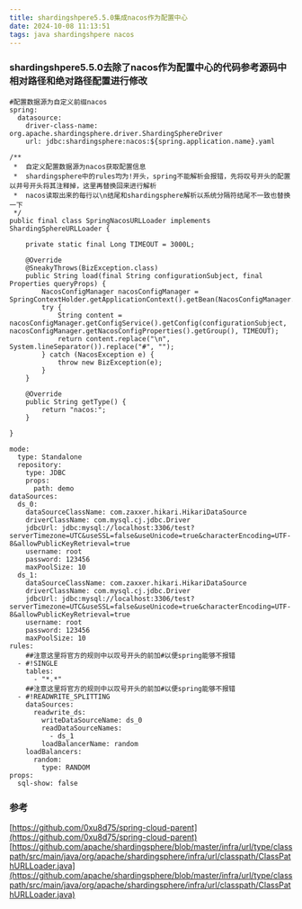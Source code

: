 ```yaml
---
title: shardingshpere5.5.0集成nacos作为配置中心
date: 2024-10-08 11:13:51
tags: java shardingshpere nacos
---
```


### shardingshpere5.5.0去除了nacos作为配置中心的代码参考源码中相对路径和绝对路径配置进行修改


```
#配置数据源为自定义前缀nacos
spring:
  datasource:
    driver-class-name: org.apache.shardingsphere.driver.ShardingSphereDriver
    url: jdbc:shardingsphere:nacos:${spring.application.name}.yaml

```

```
/**
 *  自定义配置数据源为nacos获取配置信息
 *  shardingsphere中的rules均为!开头，spring不能解析会报错，先将叹号开头的配置以井号开头将其注释掉，这里再替换回来进行解析
 *  nacos读取出来的每行以\n结尾和shardingsphere解析以系统分隔符结尾不一致也替换一下
 */
public final class SpringNacosURLLoader implements ShardingSphereURLLoader {

    private static final Long TIMEOUT = 3000L;

    @Override
    @SneakyThrows(BizException.class)
    public String load(final String configurationSubject, final Properties queryProps) {
        NacosConfigManager nacosConfigManager = SpringContextHolder.getApplicationContext().getBean(NacosConfigManager.class);
        try {
            String content = nacosConfigManager.getConfigService().getConfig(configurationSubject, nacosConfigManager.getNacosConfigProperties().getGroup(), TIMEOUT);
            return content.replace("\n", System.lineSeparator()).replace("#", "");
        } catch (NacosException e) {
            throw new BizException(e);
        }
    }

    @Override
    public String getType() {
        return "nacos:";
    }

}
```

```
mode:
  type: Standalone
  repository:
    type: JDBC
    props:
      path: demo
dataSources:
  ds_0:
    dataSourceClassName: com.zaxxer.hikari.HikariDataSource
    driverClassName: com.mysql.cj.jdbc.Driver
    jdbcUrl: jdbc:mysql://localhost:3306/test?serverTimezone=UTC&useSSL=false&useUnicode=true&characterEncoding=UTF-8&allowPublicKeyRetrieval=true
    username: root
    password: 123456
    maxPoolSize: 10
  ds_1:
    dataSourceClassName: com.zaxxer.hikari.HikariDataSource
    driverClassName: com.mysql.cj.jdbc.Driver
    jdbcUrl: jdbc:mysql://localhost:3306/test?serverTimezone=UTC&useSSL=false&useUnicode=true&characterEncoding=UTF-8&allowPublicKeyRetrieval=true
    username: root
    password: 123456
    maxPoolSize: 10
rules:
    ##注意这里将官方的规则中以叹号开头的前加#以便spring能够不报错
  - #!SINGLE
    tables:
      - "*.*"
    ##注意这里将官方的规则中以叹号开头的前加#以便spring能够不报错
  - #!READWRITE_SPLITTING
    dataSources:
      readwrite_ds:
        writeDataSourceName: ds_0
        readDataSourceNames:
          - ds_1
        loadBalancerName: random
    loadBalancers:
      random:
        type: RANDOM
props:
  sql-show: false
```

### 参考
[https://github.com/0xu8d75/spring-cloud-parent](https://github.com/0xu8d75/spring-cloud-parent)
[https://github.com/apache/shardingsphere/blob/master/infra/url/type/classpath/src/main/java/org/apache/shardingsphere/infra/url/classpath/ClassPathURLLoader.java](https://github.com/apache/shardingsphere/blob/master/infra/url/type/classpath/src/main/java/org/apache/shardingsphere/infra/url/classpath/ClassPathURLLoader.java)